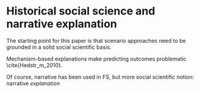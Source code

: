 # Historical social science and narrative explanation

The starting point for this paper is that scenario approaches need to be grounded in a solid social scientific basis.

Mechanism-based explanations make predicting outcomes problematic \cite{Hedstr_m_2010}.

Of course, narrative has been used in FS, but more social scientific notion: narrative *explanation*